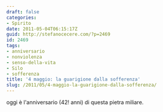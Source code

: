 ```yaml
---
draft: false
categories:
- Spirito
date: 2011-05-04T06:15:17Z
guid: http://stefanocecere.com/?p=2469
id: 2469
tags:
- anniversario
- nonviolenza
- senso-della-vita
- Silo
- sofferenza
title: '4 maggio: la guarigione dalla sofferenza'
slug: /2011/05/4-maggio-la-guarigione-dalla-sofferenza/
---
```


oggi è l'anniversario (42! anni) di questa pietra miliare.
